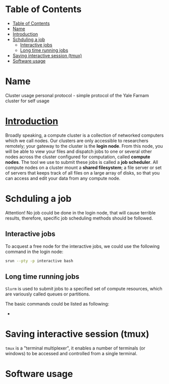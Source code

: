 [TOC levels=1-3]: #

# Table of Contents
- [Table of Contents](#Table-of-Contents)
- [Name](#Name)
- [Introduction](#Introduction)
- [Schduling a job](#Schduling-a-job)
  - [Interactive jobs](#Interactive-jobs)
  - [Long time running jobs](#Long-time-running-jobs)
- [Saving interactive session (tmux)](#Saving-interactive-session-tmux)
- [Software usage](#Software-usage)

# Name
Cluster usage personal protocol - simple protocol of the Yale Farnam cluster for self usage

# [Introduction](https://docs.ycrc.yale.edu/clusters-at-yale/) 

Broadly speaking, a compute cluster is a collection of networked computers which we call nodes. Our clusters are only accessible to researchers remotely; your gateway to the cluster is the **login node**. From this node, you will be able to view your files and dispatch jobs to one or several other nodes across the cluster configured for computation, called **compute nodes**. The tool we use to submit these jobs is called a **job scheduler**. All compute nodes on a cluster mount a **shared filesystem**; a file server or set of servers that keeps track of all files on a large array of disks, so that you can access and edit your data from any compute node. 

# Schduling a job 
Attention! No job could be done in the login node, that will cause terrible results, therefore, specific job scheduling methods should be followed.

## Interactive jobs
To acquest a free node for the interactive jobs, we could use the following command in the login node:
```bash
srun --pty -p interactive bash
```

## Long time running jobs
`Slurm` is used to submit jobs to a specified set of compute resources, which are variously called queues or partitions.

The basic commands could be listed as following:

- 
# Saving interactive session (tmux)
`tmux` is a "terminal multiplexer", it enables a number of terminals (or windows) to be accessed and controlled from a single terminal. 

# Software usage